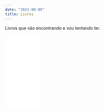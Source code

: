 ```yaml
---
date: "2021-08-09"
title: Livros
---
```


Livros que vão encontrando e vou tentando ler.


<iframe style="width:120px;height:240px;" marginwidth="0" marginheight="0" scrolling="no" frameborder="0" src="//ws-na.amazon-adsystem.com/widgets/q?ServiceVersion=20070822&OneJS=1&Operation=GetAdHtml&MarketPlace=BR&source=ss&ref=as_ss_li_til&ad_type=product_link&tracking_id=poteconteudo-20&language=pt_BR&marketplace=amazon&region=BR&placement=8547001298&asins=8547001298&linkId=d2479be957d4ba4963e3a3375cd2b216&show_border=true&link_opens_in_new_window=true"></iframe>
